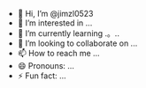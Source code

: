 - 👋 Hi, I’m @jimzl0523
- 👀 I’m interested in ...
- 🌱 I’m currently learning .。..
- 💞️ I’m looking to collaborate on ...   
- 📫 How to reach me ...
- 😄 Pronouns: ...
- ⚡ Fun fact: ...

<!---
jimzl0523/jimzl0523 is a ✨ special ✨ repository because its `README.md` (this file) appears on your GitHub profile.
You can click the Preview link to take a look at your changes.
--->
